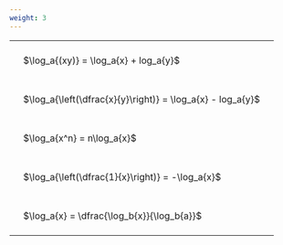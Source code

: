 ```yaml
---
weight: 3
---
```


<style type="text/css">
#T_d9732 th.col_heading {
  text-align: left;
  font-size: 1em;
}
#T_d9732 td {
  text-align: left;
  font-size: 1em;
  padding: 1.5em;
}
</style>
<table id="T_d9732">
  <thead>
  </thead>
  <tbody>
    <tr>
      <td id="T_d9732_row0_col0" class="data row0 col0" >$\log_a{(xy)} = \log_a{x} + log_a{y}$</td>
    </tr>
    <tr>
      <td id="T_d9732_row1_col0" class="data row1 col0" >$\log_a{\left(\dfrac{x}{y}\right)} = \log_a{x} - log_a{y}$</td>
    </tr>
    <tr>
      <td id="T_d9732_row2_col0" class="data row2 col0" >$\log_a{x^n} = n\log_a{x}$</td>
    </tr>
    <tr>
      <td id="T_d9732_row3_col0" class="data row3 col0" >$\log_a{\left(\dfrac{1}{x}\right)} = -\log_a{x}$</td>
    </tr>
    <tr>
      <td id="T_d9732_row4_col0" class="data row4 col0" >$\log_a{x} = \dfrac{\log_b{x}}{\log_b{a}}$</td>
    </tr>
  </tbody>
</table>
